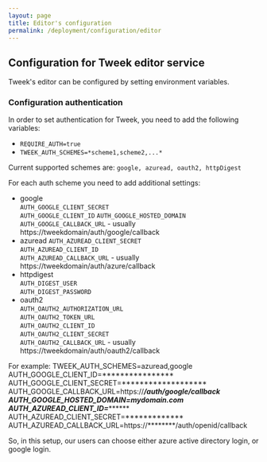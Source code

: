 ```yaml
---
layout: page
title: Editor's configuration
permalink: /deployment/configuration/editor
---
```


## Configuration for Tweek editor service

Tweek's editor can be configured by setting environment variables.

### Configuration authentication

In order to set authentication for Tweek, you need to add the following variables:
- ```REQUIRE_AUTH=true```
- ```TWEEK_AUTH_SCHEMES=*scheme1,scheme2,...*```

Current supported schemes are:
```google, azuread, oauth2, httpDigest```

For each auth scheme you need to add additional settings:
- google  
```AUTH_GOOGLE_CLIENT_SECRET```  
```AUTH_GOOGLE_CLIENT_ID```
```AUTH_GOOGLE_HOSTED_DOMAIN```
```AUTH_GOOGLE_CALLBACK_URL``` - usually https://tweekdomain/auth/google/callback
- azuread
```AUTH_AZUREAD_CLIENT_SECRET```  
```AUTH_AZUREAD_CLIENT_ID```  
```AUTH_AZUREAD_CALLBACK_URL``` - usually https://tweekdomain/auth/azure/callback
- httpdigest  
```AUTH_DIGEST_USER```  
```AUTH_DIGEST_PASSWORD```
- oauth2  
```AUTH_OAUTH2_AUTHORIZATION_URL```  
```AUTH_OAUTH2_TOKEN_URL```  
```AUTH_OAUTH2_CLIENT_ID```  
```AUTH_OAUTH2_CLIENT_SECRET```  
```AUTH_OAUTH2_CALLBACK_URL```  - usually https://tweekdomain/auth/oauth2/callback

For example:
TWEEK_AUTH_SCHEMES=azuread,google 
AUTH_GOOGLE_CLIENT_ID=****************
AUTH_GOOGLE_CLIENT_SECRET=*******************
AUTH_GOOGLE_CALLBACK_URL=https://*********/auth/google/callback 
AUTH_GOOGLE_HOSTED_DOMAIN=mydomain.com
AUTH_AZUREAD_CLIENT_ID=***************
AUTH_AZUREAD_CLIENT_SECRET=*************
AUTH_AZUREAD_CALLBACK_URL=https://********/auth/openid/callback 

So, in this setup, our users can choose either azure active directory login, or google login.